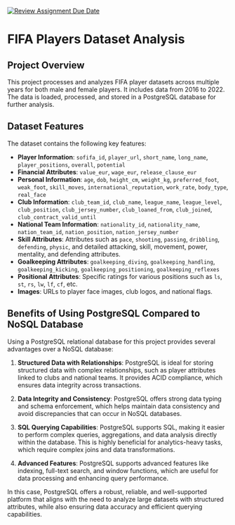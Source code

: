 [![Review Assignment Due Date](https://classroom.github.com/assets/deadline-readme-button-22041afd0340ce965d47ae6ef1cefeee28c7c493a6346c4f15d667ab976d596c.svg)](https://classroom.github.com/a/VuODydzp)
# FIFA Players Dataset Analysis

## Project Overview
This project processes and analyzes FIFA player datasets across multiple years for both male and female players. It includes data from 2016 to 2022. The data is loaded, processed, and stored in a PostgreSQL database for further analysis.

## Dataset Features
The dataset contains the following key features:
- **Player Information**: `sofifa_id`, `player_url`, `short_name`, `long_name`, `player_positions`, `overall`, `potential`
- **Financial Attributes**: `value_eur`, `wage_eur`, `release_clause_eur`
- **Personal Information**: `age`, `dob`, `height_cm`, `weight_kg`, `preferred_foot`, `weak_foot`, `skill_moves`, `international_reputation`, `work_rate`, `body_type`, `real_face`
- **Club Information**: `club_team_id`, `club_name`, `league_name`, `league_level`, `club_position`, `club_jersey_number`, `club_loaned_from`, `club_joined`, `club_contract_valid_until`
- **National Team Information**: `nationality_id`, `nationality_name`, `nation_team_id`, `nation_position`, `nation_jersey_number`
- **Skill Attributes**: Attributes such as `pace`, `shooting`, `passing`, `dribbling`, `defending`, `physic`, and detailed attacking, skill, movement, power, mentality, and defending attributes.
- **Goalkeeping Attributes**: `goalkeeping_diving`, `goalkeeping_handling`, `goalkeeping_kicking`, `goalkeeping_positioning`, `goalkeeping_reflexes`
- **Positional Attributes**: Specific ratings for various positions such as `ls`, `st`, `rs`, `lw`, `lf`, `cf`, etc.
- **Images**: URLs to player face images, club logos, and national flags.

## Benefits of Using PostgreSQL Compared to NoSQL Database
Using a PostgreSQL relational database for this project provides several advantages over a NoSQL database:

1. **Structured Data with Relationships**: PostgreSQL is ideal for storing structured data with complex relationships, such as player attributes linked to clubs and national teams. It provides ACID compliance, which ensures data integrity across transactions.

2. **Data Integrity and Consistency**: PostgreSQL offers strong data typing and schema enforcement, which helps maintain data consistency and avoid discrepancies that can occur in NoSQL databases.

3. **SQL Querying Capabilities**: PostgreSQL supports SQL, making it easier to perform complex queries, aggregations, and data analysis directly within the database. This is highly beneficial for analytics-heavy tasks, which require complex joins and data transformations.

4. **Advanced Features**: PostgreSQL supports advanced features like indexing, full-text search, and window functions, which are useful for data processing and enhancing query performance.

In this case, PostgreSQL offers a robust, reliable, and well-supported platform that aligns with the need to analyze large datasets with structured attributes, while also ensuring data accuracy and efficient querying capabilities.
